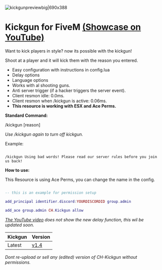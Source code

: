 ![kickgunpreviewbig|690x388](https://media.discordapp.net/attachments/1115592251767271457/1115592507259109496/kickgun_banner.png?width=1193&height=671)


# Kickgun for FiveM [(Showcase on YouTube)](https://www.youtube.com/watch?v=aAeXMfHLKKg)


Want to kick players in style? now its possible with the kickgun!

Shoot at a player and it will kick them with the reason you entered.

* Easy configuration with instructions in config.lua
* Delay options
* Language options
* Works with al shooting guns.
* Anti server trigger (if a hacker triggers the server event).
* Client resmon idle: 0.0ms.
* Client resmon when /kickgun is active: 0.06ms.
* **This resource is working with ESX and Ace Perms.**

**Standard Command:**

/kickgun [reason]

*Use /kickgun again to turn off kickgun.*

Example:

```

/kickgun Using bad words! Please read our server rules before you join us back!

```

**How to use:**

This Resource is using Ace Perms, you can change the name in the config.

```lua

-- this is an example for permission setup

add_principal identifier.discord:YOURDISCORDID group.admin

add_ace group.admin CH.Kickgun allow

```

*[The YouTube video](https://www.youtube.com/watch?v=aAeXMfHLKKg) does not show the new delay function, this wil be updated soon.*

| Kickgun       | Version |
| ----------- | ----------- |
| Latest      | [v1.4](https://github.com/YoCazza/CH-Kickgun/releases/tag/v1.4)       |

*Dont re-upload or sell any (edited) version of CH-Kickgun without permissions.*




